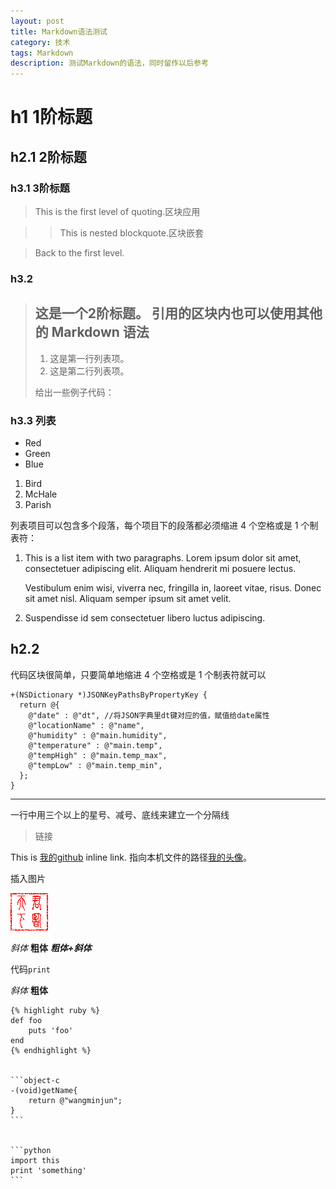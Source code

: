 ```yaml
---
layout: post
title: Markdown语法测试
category: 技术
tags: Markdown
description: 测试Markdown的语法，同时留作以后参考
---
```





# h1 1阶标题

## h2.1 2阶标题


### h3.1 3阶标题

> This is the first level of quoting.区块应用

> > This is nested blockquote.区块嵌套

> Back to the first level.


### h3.2

> ## 这是一个2阶标题。  引用的区块内也可以使用其他的 Markdown 语法
> 
> 1.   这是第一行列表项。
> 2. 这是第二行列表项。
> 
> 给出一些例子代码：
> 

### h3.3 列表

- Red
- Green
- Blue

1. Bird
2. McHale
3. Parish


列表项目可以包含多个段落，每个项目下的段落都必须缩进 4 个空格或是 1 个制表符：

1.  This is a list item with two paragraphs. Lorem ipsum dolor
    sit amet, consectetuer adipiscing elit. Aliquam hendrerit
    mi posuere lectus.

    Vestibulum enim wisi, viverra nec, fringilla in, laoreet
    vitae, risus. Donec sit amet nisl. Aliquam semper ipsum
    sit amet velit.

2.  Suspendisse id sem consectetuer libero luctus adipiscing.

## h2.2


代码区块很简单，只要简单地缩进 4 个空格或是 1 个制表符就可以

    
    +(NSDictionary *)JSONKeyPathsByPropertyKey {
      return @{
        @"date" : @"dt", //将JSON字典里dt键对应的值，赋值给date属性
        @"locationName" : @"name",
        @"humidity" : @"main.humidity",
        @"temperature" : @"main.temp", 
        @"tempHigh" : @"main.temp_max",
        @"tempLow" : @"main.temp_min",
      };
    }
  
  
  
  
-------------------------

一行中用三个以上的星号、减号、底线来建立一个分隔线


> 链接

This is [我的github](https://github.com/kingstal) inline link.
指向本机文件的路径[我的头像](/assets/image/avatar.png)。

插入图片

![我的头像](/assets/image/avatar.png)


*斜体*
**粗体**
***粗体+斜体***

代码`print`

*斜体*
**粗体**



    {% highlight ruby %}
    def foo
        puts 'foo'
    end
    {% endhighlight %}
    

    ```object-c
    -(void)getName{
        return @"wangminjun";
    }
    ```


    ```python
    import this
    print 'something'
    ```
    
